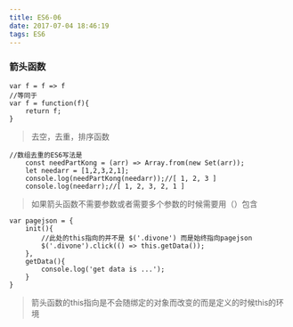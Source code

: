 ```yaml
---
title: ES6-06
date: 2017-07-04 18:46:19
tags: ES6
---
```

### 箭头函数
```
var f = f => f
//等同于
var f = function(f){
	return f;
}
```
> 去空，去重，排序函数
```
//数组去重的ES6写法是
	const needPartKong = (arr) => Array.from(new Set(arr));
	let needarr = [1,2,3,2,1];
	console.log(needPartKong(needarr));//[ 1, 2, 3 ]
	console.log(needarr);//[ 1, 2, 3, 2, 1 ]
```
> 如果箭头函数不需要参数或者需要多个参数的时候需要用（）包含

```
var pagejson = {
	init(){
		//此处的this指向的并不是 $('.divone') 而是始终指向pagejson
		$('.divone').click(() => this.getData());
	},
	getData(){
		console.log('get data is ...');
	}
}
```
> 箭头函数的this指向是不会随绑定的对象而改变的而是定义的时候this的环境
